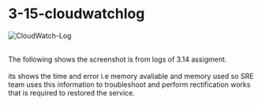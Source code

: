 # 3-15-cloudwatchlog

![CloudWatch-Log](https://github.com/RameshDM86/3.15-cloud-watch/assets/137069406/d4f40da6-a719-4a72-bfff-4e119b4d2983)

<br> The following shows the screenshot is from logs of 3.14 assigment.</br>
<br>its shows the time and error i.e memory avaliable and memory used so SRE team uses this information to troubleshoot and 
perform rectification works that is required to restored the service.</br>
